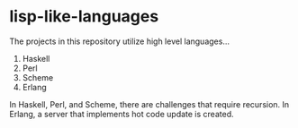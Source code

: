 # lisp-like-languages

The projects in this repository utilize high level languages...
1. Haskell
2. Perl
3. Scheme
4. Erlang

In Haskell, Perl, and Scheme, there are challenges that require recursion. In Erlang, a server that implements hot code update is created.
